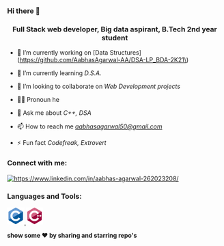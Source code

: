 ### Hi there 👋

<!--
**AabhasAgarwal-AA/AabhasAgarwal-AA** is a ✨ _special_ ✨ repository because its `README.md` (this file) appears on your GitHub profile.

Here are some ideas to get you started:

- 🔭 I’m currently working on ...
- 🌱 I’m currently learning ...
- 👯 I’m looking to collaborate on ...
- 🤔 I’m looking for help with ...
- 💬 Ask me about ...
- 📫 How to reach me: ...
- 😄 Pronouns: ...
- ⚡ Fun fact: ...
-->


<h3 align="center">Full Stack web developer, Big data aspirant, B.Tech 2nd year student</h3>



- 🔭 I’m currently working on [Data Structures](https://github.com/AabhasAgarwal-AA/DSA-LP_BDA-2K21\)

- 🌱 I’m currently learning *D.S.A.*

- 👯 I’m looking to collaborate on *Web Development projects*

- 👩🏻 Pronoun he

- 💬 Ask me about *C++, DSA*

- 📫 How to reach me *aabhasagarwal50@gmail.com*

- ⚡ Fun fact *Codefreak, Extrovert*

<h3 align="left">Connect with me:</h3>
<p align="left">
<a href="https://www.linkedin.com/in/aabhas-agarwal-262023208/" target="blank"><img align="center" src="https://cdn.jsdelivr.net/npm/simple-icons@3.0.1/icons/linkedin.svg" alt="https://www.linkedin.com/in/aabhas-agarwal-262023208/" height="30" width="40" /></a>

</p>

<h3 align="left">Languages and Tools:</h3>
<p align="left"> <a href="https://www.cprogramming.com/" target="_blank"> <img src="https://raw.githubusercontent.com/devicons/devicon/master/icons/c/c-original.svg" alt="c" width="40" height="40"/> </a> <a href="https://www.w3schools.com/cpp/" target="_blank"> <img src="https://raw.githubusercontent.com/devicons/devicon/master/icons/cplusplus/cplusplus-original.svg" alt="cplusplus" width="40" height="40"/> </a> 


<b>show some ❤ by sharing and starring repo's</b>
